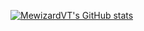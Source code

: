[![MewizardVT's GitHub stats](https://github-readme-stats.vercel.app/api?username=mewizardvt)](https://github.com/anuraghazra/github-readme-stats)
